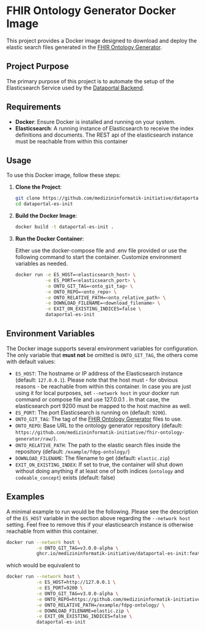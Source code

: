 # FHIR Ontology Generator Docker Image

This project provides a Docker image designed to download and deploy the elastic search files generated in the [FHIR Ontology Generator](https://github.com/medizininformatik-initiative/fhir-ontology-generator).

## Project Purpose

The primary purpose of this project is to automate the setup of the Elasticsearch Service used by the [Dataportal Backend](https://github.com/medizininformatik-initiative/feasibility-backend).

## Requirements

- **Docker**: Ensure Docker is installed and running on your system.
- **Elasticsearch**: A running instance of Elasticsearch to receive the index definitions and documents. The REST api of the elasticsearch instance must be reachable from within this container

## Usage

To use this Docker image, follow these steps:

1. **Clone the Project**:
   ```bash
   git clone https://github.com/medizininformatik-initiative/dataportal-es-init
   cd dataportal-es-init
   ```

2. **Build the Docker Image**:
   ```bash
   docker build -t dataportal-es-init .
   ```

3. **Run the Docker Container**:

   Either use the docker-compose file and .env file provided or use the following command to start the container. Customize environment variables as needed.
   ```bash
   docker run -e ES_HOST=<elasticsearch_host> \
              -e ES_PORT=<elasticsearch_port> \
              -e ONTO_GIT_TAG=<onto_git_tag> \
              -e ONTO_REPO=<onto_repo> \
              -e ONTO_RELATIVE_PATH=<onto_relative_path> \
              -e DOWNLOAD_FILENAME=<download_filename> \
              -e EXIT_ON_EXISTING_INDICES=false \
              dataportal-es-init
   ```

## Environment Variables

The Docker image supports several environment variables for configuration. The only variable that **must not** be omitted is `ONTO_GIT_TAG`, the others come with default values:

- `ES_HOST`: The hostname or IP address of the Elasticsearch instance (default: `127.0.0.1`). Please note that the host must - for obvious reasons - be reachable from within this container. In case you are just using it for local purposes, set `--network host` in your docker run command or compose file and use 127.0.0.1 . In that case, the elasticsearch port 9200 must be mapped to the host machine as well.
- `ES_PORT`: The port Elasticsearch is running on (default: `9200`).
- `ONTO_GIT_TAG`: The tag of the [FHIR Ontology Generator](https://github.com/medizininformatik-initiative/fhir-ontology-generator) files to use.
- `ONTO_REPO`: Base URL to the ontology generator repository (default: `https://github.com/medizininformatik-initiative/fhir-ontology-generator/raw/`).
- `ONTO_RELATIVE_PATH`: The path to the elastic search files inside the repository (default: `/example/fdpg-ontology/`) 
- `DOWNLOAD_FILENAME`: The filename to get (default: `elastic.zip`)
- `EXIT_ON_EXISTING_INDEX`: If set to true, the container will shut down without doing anything if at least one of both indices (`ontology` and `codeable_concept`) exists (default: false)

## Examples

A minimal example to run would be the following. Please see the description of the `ES_HOST` variable in the section above regarding the `--network host` setting. Feel free to remove this if your elasticsearch instance is otherwise reachable from within this container.

```bash
docker run --network host \
           -e ONTO_GIT_TAG=v3.0.0-alpha \
           ghcr.io/medizininformatik-initiative/dataportal-es-init:feature-1-create-es-init-container
```

which would be equivalent to

```bash
docker run --network host \
           -e ES_HOST=http://127.0.0.1 \
           -e ES_PORT=9200 \
           -e ONTO_GIT_TAG=v3.0.0-alpha \
           -e ONTO_REPO=https://github.com/medizininformatik-initiative/fhir-ontology-generator/raw/ \
           -e ONTO_RELATIVE_PATH=/example/fdpg-ontology/ \
           -e DOWNLOAD_FILENAME=elastic.zip \
           -e EXIT_ON_EXISTING_INDICES=false \
           dataportal-es-init
```